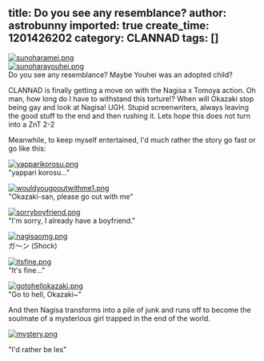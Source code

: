 title: Do you see any resemblance?
author: astrobunny
imported: true
create_time: 1201426202
category: CLANNAD
tags: []
---
 [![sunoharamei.png](wp-uploads/2008/01/sunoharamei.thumbnail.png)](/images/wp-uploads/2008/01/sunoharamei.png "sunoharamei.png")  
 [![sunoharayouhei.png](wp-uploads/2008/01/sunoharayouhei.thumbnail.png)](/images/wp-uploads/2008/01/sunoharayouhei.png "sunoharayouhei.png")  
Do you see any resemblance? Maybe Youhei was an adopted child?  
  
CLANNAD is finally getting a move on with the Nagisa x Tomoya action. Oh man, how long do I have to withstand this torture!? When will Okazaki stop being gay and look at Nagisa! UGH. Stupid screenwriters, always leaving the good stuff to the end and then rushing it. Lets hope this does not turn into a ZnT 2-2  
  
Meanwhile, to keep myself entertained, <!--more-->I'd much rather the story go fast or go like this:  
  
 [![yapparikorosu.png](wp-uploads/2008/01/yapparikorosu.thumbnail.png)](/images/wp-uploads/2008/01/yapparikorosu.png "yapparikorosu.png")  
"yappari korosu..."  
  
 [![wouldyougooutwithme1.png](wp-uploads/2008/01/wouldyougooutwithme1.thumbnail.png)](/images/wp-uploads/2008/01/wouldyougooutwithme1.png "wouldyougooutwithme1.png")  
"Okazaki-san, please go out with me"  
  
 [![sorryboyfriend.png](wp-uploads/2008/01/sorryboyfriend.thumbnail.png)](/images/wp-uploads/2008/01/sorryboyfriend.png "sorryboyfriend.png")  
"I'm sorry, I already have a boyfriend."  
  
 [![nagisaomg.png](wp-uploads/2008/01/nagisaomg.thumbnail.png)](/images/wp-uploads/2008/01/nagisaomg.png "nagisaomg.png")  
ガ～ン (Shock)  
  
 [![itsfine.png](wp-uploads/2008/01/itsfine.thumbnail.png)](/images/wp-uploads/2008/01/itsfine.png "itsfine.png")  
"It's fine..."  
  
 [![gotohellokazaki.png](wp-uploads/2008/01/gotohellokazaki.thumbnail.png)](/images/wp-uploads/2008/01/gotohellokazaki.png "gotohellokazaki.png")  
"Go to hell, Okazaki~"  
  
And then Nagisa transforms into a pile of junk and runs off to become the soulmate of a mysterious girl trapped in the end of the world.  
  
 [![mystery.png](wp-uploads/2008/01/mystery.thumbnail.png)](/images/wp-uploads/2008/01/mystery.png "mystery.png")  
  
"I'd rather be les"